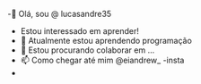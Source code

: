 -👋 Olá, sou @ lucasandre35
- Estou interessado em aprender!
- 🌱 Atualmente estou aprendendo programação
- 💞️ Estou procurando colaborar em ...
- 📫 Como chegar até mim @eiandrew_ -insta 
- 

<!---
lucasandre35/lucasandre35 is a ✨ special ✨ repository because its `README.md` (this file) appears on your GitHub profile.
You can click the Preview link to take a look at your changes.
--->

